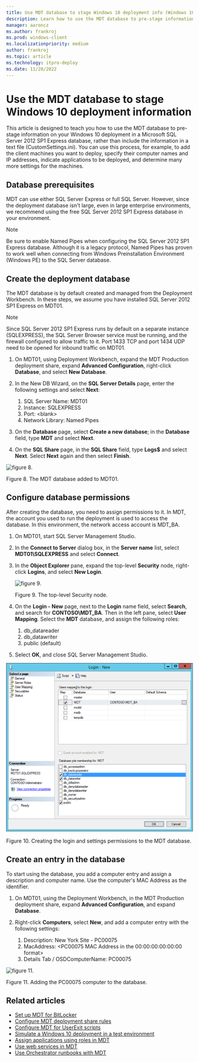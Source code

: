 ```yaml
---
title: Use MDT database to stage Windows 10 deployment info (Windows 10)
description: Learn how to use the MDT database to pre-stage information on your Windows 10 deployment in a Microsoft SQL Server 2012 SP1 Express database.
manager: aaroncz
ms.author: frankroj
ms.prod: windows-client
ms.localizationpriority: medium
author: frankroj
ms.topic: article
ms.technology: itpro-deploy
ms.date: 11/28/2022
---
```


# Use the MDT database to stage Windows 10 deployment information

This article is designed to teach you how to use the MDT database to pre-stage information on your Windows 10 deployment in a Microsoft SQL Server 2012 SP1 Express database, rather than include the information in a text file (CustomSettings.ini). You can use this process, for example, to add the client machines you want to deploy, specify their computer names and IP addresses, indicate applications to be deployed, and determine many more settings for the machines.

## Database prerequisites

MDT can use either SQL Server Express or full SQL Server. However, since the deployment database isn't large, even in large enterprise environments, we recommend using the free SQL Server 2012 SP1 Express database in your environment.

> [!NOTE]
> Be sure to enable Named Pipes when configuring the SQL Server 2012 SP1 Express database. Although it is a legacy protocol, Named Pipes has proven to work well when connecting from Windows Preinstallation Environment (Windows PE) to the SQL Server database.

## Create the deployment database

The MDT database is by default created and managed from the Deployment Workbench. In these steps, we assume you have installed SQL Server 2012 SP1 Express on MDT01.

> [!NOTE]
> Since SQL Server 2012 SP1 Express runs by default on a separate instance (SQLEXPRESS), the SQL Server Browser service must be running, and the firewall configured to allow traffic to it. Port 1433 TCP and port 1434 UDP need to be opened for inbound traffic on MDT01.

1. On MDT01, using Deployment Workbench, expand the MDT Production deployment share, expand **Advanced Configuration**, right-click **Database**, and select **New Database**.

2. In the New DB Wizard, on the **SQL Server Details** page, enter the following settings and select **Next**:

    1. SQL Server Name: MDT01
    2. Instance: SQLEXPRESS
    3. Port: &lt;blank&gt;
    4. Network Library: Named Pipes

3. On the **Database** page, select **Create a new database**; in the **Database** field, type **MDT** and select **Next**.

4. On the **SQL Share** page, in the **SQL Share** field, type **Logs$** and select **Next**. Select **Next** again and then select **Finish**.

![figure 8.](../images/mdt-09-fig08.png)

Figure 8. The MDT database added to MDT01.

## Configure database permissions

After creating the database, you need to assign permissions to it. In MDT, the account you used to run the deployment is used to access the database. In this environment, the network access account is MDT\_BA.

1. On MDT01, start SQL Server Management Studio.

2. In the **Connect to Server** dialog box, in the **Server name** list, select **MDT01\\SQLEXPRESS** and select **Connect**.

3. In the **Object Explorer** pane, expand the top-level **Security** node, right-click **Logins**, and select **New Login**.

    ![figure 9.](../images/mdt-09-fig09.png)

    Figure 9. The top-level Security node.

4. On the **Login - New** page, next to the **Login** name field, select **Search**, and search for **CONTOSO\\MDT\_BA**. Then in the left pane, select **User Mapping**. Select the **MDT** database, and assign the following roles:

    1. db\_datareader
    2. db\_datawriter
    3. public (default)

5. Select **OK**, and close SQL Server Management Studio.

![figure 10.](../images/mdt-09-fig10.png)

Figure 10. Creating the login and settings permissions to the MDT database.

## Create an entry in the database

To start using the database, you add a computer entry and assign a description and computer name. Use the computer's MAC Address as the identifier.

1. On MDT01, using the Deployment Workbench, in the MDT Production deployment share, expand **Advanced Configuration**, and expand **Database**.

2. Right-click **Computers**, select **New**, and add a computer entry with the following settings:

    1. Description: New York Site - PC00075
    2. MacAddress: &lt;PC00075 MAC Address in the 00:00:00:00:00:00 format&gt;
    3. Details Tab / OSDComputerName: PC00075

![figure 11.](../images/mdt-09-fig11.png)

Figure 11. Adding the PC00075 computer to the database.

## Related articles

- [Set up MDT for BitLocker](set-up-mdt-for-bitlocker.md)
- [Configure MDT deployment share rules](configure-mdt-deployment-share-rules.md)
- [Configure MDT for UserExit scripts](configure-mdt-for-userexit-scripts.md)
- [Simulate a Windows 10 deployment in a test environment](simulate-a-windows-10-deployment-in-a-test-environment.md)
- [Assign applications using roles in MDT](assign-applications-using-roles-in-mdt.md)
- [Use web services in MDT](use-web-services-in-mdt.md)
- [Use Orchestrator runbooks with MDT](use-orchestrator-runbooks-with-mdt.md)
